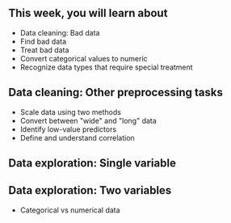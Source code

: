 ## This week, you will learn about 

- Data cleaning: Bad data
- Find bad data
- Treat bad data
- Convert categorical values to numeric
- Recognize data types that require special treatment

## Data cleaning: Other preprocessing tasks
- Scale data using two methods 
- Convert between "wide" and "long" data
- Identify low-value predictors
- Define and understand correlation

## Data exploration: Single variable

## Data exploration: Two variables
- Categorical vs numerical data
